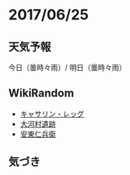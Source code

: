 # 2017/06/25

## 天気予報

今日（曇時々雨）/ 明日（曇時々雨）

## WikiRandom

* [キャサリン・レッグ](https://ja.wikipedia.org/wiki/%E3%82%AD%E3%83%A3%E3%82%B5%E3%83%AA%E3%83%B3%E3%83%BB%E3%83%AC%E3%83%83%E3%82%B0)
* [大河村遺跡](https://ja.wikipedia.org/wiki/%E5%A4%A7%E6%B2%B3%E6%9D%91%E9%81%BA%E8%B7%A1)
* [安東仁兵衛](https://ja.wikipedia.org/wiki/%E5%AE%89%E6%9D%B1%E4%BB%81%E5%85%B5%E8%A1%9B)

## 気づき

